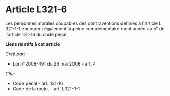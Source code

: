 # Article L321-6

Les personnes morales coupables des contraventions définies à l'article L. 321-1-1 encourent également la peine
complémentaire mentionnée au 5° de l'article 131-16 du code pénal.

**Liens relatifs à cet article**

_Créé par_:

  - Loi n°2008-491 du 26 mai 2008 - art. 4

_Cite_:

  - Code pénal - art. 131-16
  - Code de la route. - art. L321-1-1
